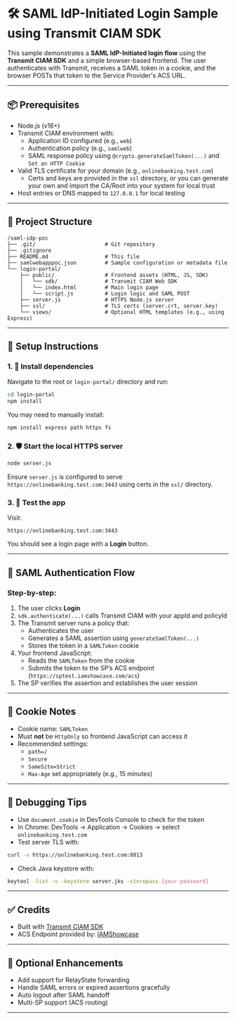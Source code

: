 # 🛠️ SAML IdP-Initiated Login Sample using Transmit CIAM SDK

This sample demonstrates a **SAML IdP-Initiated login flow** using the **Transmit CIAM SDK** and a simple browser-based frontend. The user authenticates with Transmit, receives a SAML token in a cookie, and the browser POSTs that token to the Service Provider's ACS URL.

---

## 📦 Prerequisites

- Node.js (v16+)
- Transmit CIAM environment with:
  - Application ID configured (e.g., `web`)
  - Authentication policy (e.g., `samlweb`)
  - SAML response policy using `@crypto.generateSamlToken(...)` and `Set an HTTP Cookie`
- Valid TLS certificate for your domain (e.g., `onlinebanking.test.com`)
  - Certs and keys are provided in the `ssl` directory, or you can generate your own and import the CA/Root into your system for local trust
- Host entries or DNS mapped to `127.0.0.1` for local testing

---

## 🧱 Project Structure

```
/saml-idp-poc
├── .git/                      # Git repository
├── .gitignore
├── README.md                  # This file
├── samlwebapppoc.json         # Sample configuration or metadata file
└── login-portal/
    ├── public/                # Frontend assets (HTML, JS, SDK)
    │   └── sdk/               # Transmit CIAM Web SDK
    │   └── index.html         # Main login page
    │   └── script.js          # Login logic and SAML POST
    ├── server.js              # HTTPS Node.js server
    ├── ssl/                   # TLS certs (server.crt, server.key)
    └── views/                 # Optional HTML templates (e.g., using Express)
```

---

## 🚀 Setup Instructions

### 1. 🧰 Install dependencies

Navigate to the root or `login-portal/` directory and run:

```bash
cd login-portal
npm install
```

You may need to manually install:
```bash
npm install express path https fs
```

### 2. 🛡️ Start the local HTTPS server

```bash
node server.js
```

Ensure `server.js` is configured to serve `https://onlinebanking.test.com:3443` using certs in the `ssl/` directory.

### 3. 🧪 Test the app

Visit:
```
https://onlinebanking.test.com:3443
```

You should see a login page with a **Login** button.

---

## 🔐 SAML Authentication Flow

### Step-by-step:

1. The user clicks **Login**
2. `sdk.authenticate(...)` calls Transmit CIAM with your appId and policyId
3. The Transmit server runs a policy that:
   - Authenticates the user
   - Generates a SAML assertion using `generateSamlToken(...)`
   - Stores the token in a `SAMLToken` cookie
4. Your frontend JavaScript:
   - Reads the `SAMLToken` from the cookie
   - Submits the token to the SP’s ACS endpoint (`https://sptest.iamshowcase.com/acs`)
5. The SP verifies the assertion and establishes the user session

---

## 🍪 Cookie Notes

- Cookie name: `SAMLToken`
- Must **not** be `HttpOnly` so frontend JavaScript can access it
- Recommended settings:
  - `path=/`
  - `Secure`
  - `SameSite=Strict`
  - `Max-Age` set appropriately (e.g., 15 minutes)

---

## 🧠 Debugging Tips

- Use `document.cookie` in DevTools Console to check for the token
- In Chrome: DevTools → Application → Cookies → select `onlinebanking.test.com`
- Test server TLS with:
```bash
curl -v https://onlinebanking.test.com:8813
```
- Check Java keystore with:
```bash
keytool -list -v -keystore server.jks -storepass [your-password]
```

---

## ✅ Credits

- Built with [Transmit CIAM SDK](https://developer.transmitsecurity.io/)
- ACS Endpoint provided by: [IAMShowcase](https://sptest.iamshowcase.com/instructions#start)

---

## 🧹 Optional Enhancements

- Add support for RelayState forwarding
- Handle SAML errors or expired assertions gracefully
- Auto logout after SAML handoff
- Multi-SP support (ACS routing)

---

